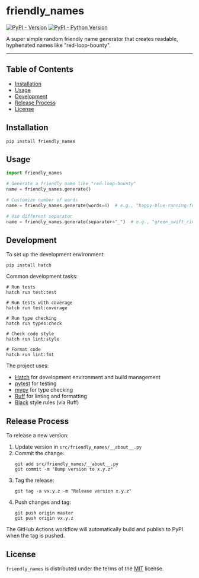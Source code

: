 # friendly_names

[![PyPI - Version](https://img.shields.io/pypi/v/friendly_names.svg)](https://pypi.org/project/friendly_names)
[![PyPI - Python Version](https://img.shields.io/pypi/pyversions/friendly_names.svg)](https://pypi.org/project/friendly_names)

A super simple random friendly name generator that creates readable, hyphenated names like "red-loop-bounty".

-----

## Table of Contents

- [Installation](#installation)
- [Usage](#usage)
- [Development](#development)
- [Release Process](#release-process)
- [License](#license)

## Installation

```console
pip install friendly_names
```

## Usage

```python
import friendly_names

# Generate a friendly name like "red-loop-bounty"
name = friendly_names.generate()

# Customize number of words
name = friendly_names.generate(words=4)  # e.g., "happy-blue-running-fox"

# Use different separator
name = friendly_names.generate(separator="_")  # e.g., "green_swift_river"
```

## Development

To set up the development environment:

```console
pip install hatch
```

Common development tasks:

```console
# Run tests
hatch run test:test

# Run tests with coverage
hatch run test:coverage

# Run type checking
hatch run types:check

# Check code style
hatch run lint:style

# Format code
hatch run lint:fmt
```

The project uses:
- [Hatch](https://hatch.pypa.io/) for development environment and build management
- [pytest](https://docs.pytest.org/) for testing
- [mypy](https://mypy.readthedocs.io/) for type checking
- [Ruff](https://docs.astral.sh/ruff/) for linting and formatting
- [Black](https://black.readthedocs.io/) style rules (via Ruff)

## Release Process

To release a new version:

1. Update version in `src/friendly_names/__about__.py`
2. Commit the change:
   ```console
   git add src/friendly_names/__about__.py
   git commit -m "Bump version to x.y.z"
   ```
3. Tag the release:
   ```console
   git tag -a vx.y.z -m "Release version x.y.z"
   ```
4. Push changes and tag:
   ```console
   git push origin master
   git push origin vx.y.z
   ```

The GitHub Actions workflow will automatically build and publish to PyPI when the tag is pushed.

## License

`friendly_names` is distributed under the terms of the [MIT](https://spdx.org/licenses/MIT.html) license.
